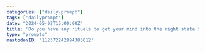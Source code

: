 ```yaml
---
categories: ["daily-prompt"]
tags: ["dailyprompt"]
date: "2024-05-02T15:00:00Z"
title: "Do you have any rituals to get your mind into the right state to be productive when programming? Are there different rituals for different kinds of tasks?"
type: "prompts"
mastodonID: "112372242894383612"
---
```

